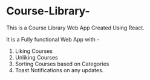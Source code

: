 # Course-Library-
This is a Course Library Web App Created Using React.

It is a Fully functional Web App with - 
1. Liking Courses
2. Unliking Courses
3. Sorting Courses based on Categories
4. Toast Notifications on any updates.
